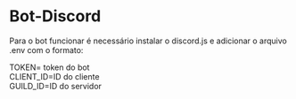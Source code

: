 # Bot-Discord

Para o bot funcionar é necessário instalar o discord.js e adicionar o arquivo .env com o formato:

TOKEN= token do bot   
CLIENT_ID=ID do cliente   
GUILD_ID=ID do servidor

